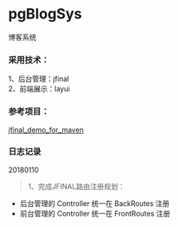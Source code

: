 # pgBlogSys
博客系统 <br>

### 采用技术：
1、后台管理：jfinal <br>
2、前端展示：layui <br>

### 参考项目：
[jfinal_demo_for_maven](http://www.jfinal.com/download/?file=jfinal-3.3_demo_for_maven.zip?_blank) <br>


### 日志记录
20180110 <br>
>1、完成JFINAL路由注册规划：<br>
* 后台管理的 Controller 统一在 BackRoutes 注册 <br>
* 前台管理的 Controller 统一在 FrontRoutes 注册 <br>
